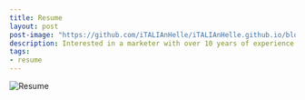 ```yaml
---
title: Resume
layout: post
post-image: "https://github.com/iTALIAnHelle/iTALIAnHelle.github.io/blob/main/assets/images/talia.jpg"
description: Interested in a marketer with over 10 years of experience in tech and gaming? Look no further but please do read on.
tags:
- resume
---
```



![Resume](https://github.com/iTALIAnHelle/iTALIAnHelle.github.io/blob/main/assets/images/talia_resume.JPG)
